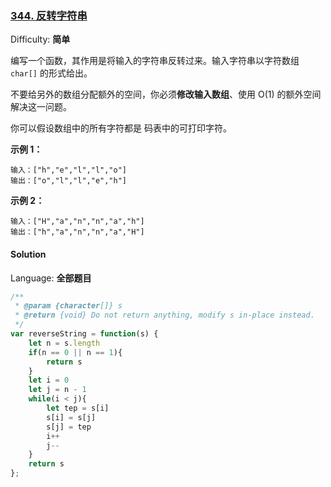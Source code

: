 ### [344\. 反转字符串](https://leetcode-cn.com/problems/reverse-string/)

Difficulty: **简单**


编写一个函数，其作用是将输入的字符串反转过来。输入字符串以字符数组 `char[]` 的形式给出。

不要给另外的数组分配额外的空间，你必须**修改输入数组**、使用 O(1) 的额外空间解决这一问题。

你可以假设数组中的所有字符都是 码表中的可打印字符。

**示例 1：**

```
输入：["h","e","l","l","o"]
输出：["o","l","l","e","h"]
```

**示例 2：**

```
输入：["H","a","n","n","a","h"]
输出：["h","a","n","n","a","H"]
```


#### Solution

Language: **全部题目**

```js
/**
 * @param {character[]} s
 * @return {void} Do not return anything, modify s in-place instead.
 */
var reverseString = function(s) {
    let n = s.length
    if(n == 0 || n == 1){
        return s
    }
    let i = 0
    let j = n - 1
    while(i < j){
        let tep = s[i]
        s[i] = s[j]
        s[j] = tep
        i++
        j--
    }
    return s
};
​
```
